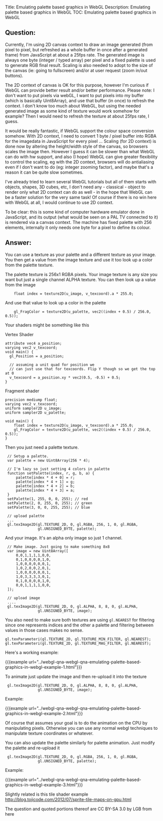 Title: Emulating palette based graphics in WebGL
Description: Emulating palette based graphics in WebGL
TOC: Emulating palette based graphics in WebGL

## Question:

Currently, I'm using 2D canvas context to draw an image generated (from pixel to pixel, but refreshed as a whole buffer in once after a generated frame) from JavaScript at about a 25fps rate. The generated image is always one byte (integer / typed array) per pixel and a fixed palette is used to generate RGB final result. Scaling is also needed to adopt to the size of the canvas (ie: going to fullscreen) and/or at user request (zoom in/out buttons).

The 2D context of canvas is OK for this purpose, however I'm curious if WebGL can provide better result and/or better performance. Please note: I don't want to put pixels via webGL, I want to put pixels into my buffer (which is basically Uint8Array), and use that buffer (in once) to refresh the context. I don't know too much about WebGL, but using the needed generated image as some kind of texture would work somehow for example? Then I would need to refresh the texture at about 25fps rate, I guess.

It would be really fantastic, if WebGL support the colour space conversion somehow. With 2D context, I need to convert 1 byte / pixel buffer into RGBA for the imagedata in JavaScript for every pixel ... Scaling (for 2D context) is done now by altering the height/width style of the canvas, so browsers scales the image then. However I guess it can be slower than what WebGL can do with hw support, and also (I hope) WebGL can give greater flexibility to control the scaling, eg with the 2D context, browsers will do antialiasing even if I don't want to do (eg: integer zooming factor), and maybe that's a reason it can be quite slow sometimes.

I've already tried to learn several WebGL tutorials but all of them starts with objects, shapes, 3D cubes, etc, I don't need any - classical - object to render only what 2D context can do as well - in the hope that WebGL can be a faster solution for the very same task! Of course if there is no win here with WebGL at all, I would continue to use 2D context.

To be clear: this is some kind of computer hardware emulator done in JavaScript, and its output (what would be seen on a PAL TV connected to it) is rendered via a canvas context. The machine has fixed palette with 256 elements, internally it only needs one byte for a pixel to define its colour.

## Answer:

You can use a texture as your palette and a different texture as your image. You then get a value from the image texture and use it too look up a color from the palette texture.

The palette texture is 256x1 RGBA pixels. Your image texture is any size you want but just a single channel ALPHA texture. You can then look up a value from the image

        float index = texture2D(u_image, v_texcoord).a * 255.0;

And use that value to look up a color in the palette

        gl_FragColor = texture2D(u_palette, vec2((index + 0.5) / 256.0, 0.5));

Your shaders might be something like this

Vertex Shader

    attribute vec4 a_position;
    varying vec2 v_texcoord;
    void main() {
      gl_Position = a_position;
    
      // assuming a unit quad for position we
      // can just use that for texcoords. Flip Y though so we get the top at 0
      v_texcoord = a_position.xy * vec2(0.5, -0.5) + 0.5;
    }    

Fragment shader

    precision mediump float;
    varying vec2 v_texcoord;
    uniform sampler2D u_image;
    uniform sampler2D u_palette;
    
    void main() {
        float index = texture2D(u_image, v_texcoord).a * 255.0;
        gl_FragColor = texture2D(u_palette, vec2((index + 0.5) / 256.0, 0.5));
    }

Then you just need a palette texture. 

     // Setup a palette.
     var palette = new Uint8Array(256 * 4);
     
     // I'm lazy so just setting 4 colors in palette
     function setPalette(index, r, g, b, a) {
         palette[index * 4 + 0] = r;
         palette[index * 4 + 1] = g;
         palette[index * 4 + 2] = b;
         palette[index * 4 + 3] = a;
     }
     setPalette(1, 255, 0, 0, 255); // red
     setPalette(2, 0, 255, 0, 255); // green
     setPalette(3, 0, 0, 255, 255); // blue
     
     // upload palette
     ...
     gl.texImage2D(gl.TEXTURE_2D, 0, gl.RGBA, 256, 1, 0, gl.RGBA, 
                   gl.UNSIGNED_BYTE, palette);
     
And your image. It's an alpha only image so just 1 channel.

     // Make image. Just going to make something 8x8
     var image = new Uint8Array([
         0,0,1,1,1,1,0,0,
         0,1,0,0,0,0,1,0,
         1,0,0,0,0,0,0,1,
         1,0,2,0,0,2,0,1,
         1,0,0,0,0,0,0,1,
         1,0,3,3,3,3,0,1,
         0,1,0,0,0,0,1,0,
         0,0,1,1,1,1,0,0,
     ]);
         
     // upload image
     ....
     gl.texImage2D(gl.TEXTURE_2D, 0, gl.ALPHA, 8, 8, 0, gl.ALPHA, 
                   gl.UNSIGNED_BYTE, image);
         

You also need to make sure both textures are using `gl.NEAREST` for filtering since one represents indices and the other a palette and filtering between values in those cases makes no sense.

    gl.texParameteri(gl.TEXTURE_2D, gl.TEXTURE_MIN_FILTER, gl.NEAREST);
    gl.texParameteri(gl.TEXTURE_2D, gl.TEXTURE_MAG_FILTER, gl.NEAREST);

Here's a working example:

{{{example url="../webgl-qna-webgl-qna-emulating-palette-based-graphics-in-webgl-example-1.html"}}}

To animate just update the image and then re-upload it into the texture

     gl.texImage2D(gl.TEXTURE_2D, 0, gl.ALPHA, 8, 8, 0, gl.ALPHA, 
                   gl.UNSIGNED_BYTE, image);

Example:

{{{example url="../webgl-qna-webgl-qna-emulating-palette-based-graphics-in-webgl-example-2.html"}}}

Of course that assumes your goal is to do the animation on the CPU by manipulating pixels. Otherwise you can use any normal webgl techniques to manipulate texture coordinates or whatever.

You can also update the palette similarly for palette animation. Just modify the palette and re-upload it

     gl.texImage2D(gl.TEXTURE_2D, 0, gl.RGBA, 256, 1, 0, gl.RGBA, 
                   gl.UNSIGNED_BYTE, palette);

Example:

{{{example url="../webgl-qna-webgl-qna-emulating-palette-based-graphics-in-webgl-example-3.html"}}}

Slightly related is this tile shader example
http://blog.tojicode.com/2012/07/sprite-tile-maps-on-gpu.html

<div class="so">
  <div>The question and quoted portions thereof are 
    CC BY-SA 3.0 by
    <a data-href="https://stackoverflow.com/users/991224">LGB</a>
    from
    <a data-href="https://stackoverflow.com/questions/19695658">here</a>
  </div>
</div>
